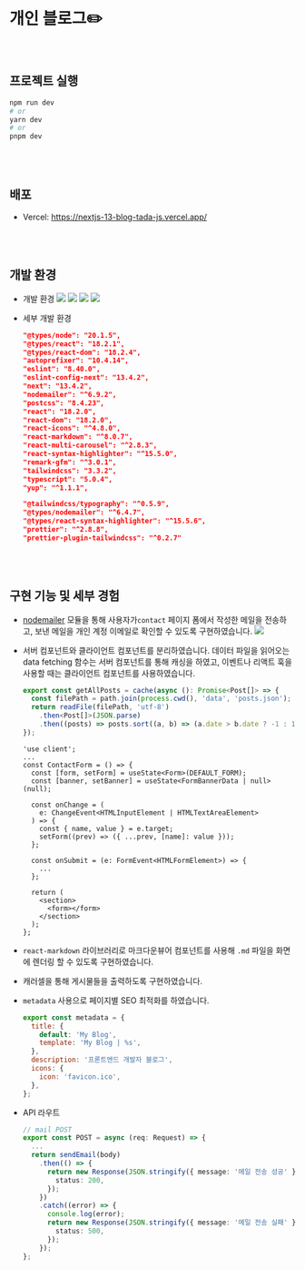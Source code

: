 # 개인 블로그✏️

<br>

## 프로젝트 실행

```bash
npm run dev
# or
yarn dev
# or
pnpm dev
```

<br><br>

## 배포

- Vercel: <a href="https://nextjs-13-blog-tada-js.vercel.app/" target="_blank">https://nextjs-13-blog-tada-js.vercel.app/</a>

<br><br>

## 개발 환경

- 개발 환경
  <img src="https://img.shields.io/badge/next.js-000000?style=for-the-badge&logo=nextdotjs&logoColor=white" /> <img src="https://img.shields.io/badge/typescript-3178C6?style=for-the-badge&logo=typescript&logoColor=white" /> <img src="https://img.shields.io/badge/react.js-61DAFB?style=for-the-badge&logo=react&logoColor=white" /> <img src="https://img.shields.io/badge/Tailwind CSS-41A2AD?style=for-the-badge&logo=tailwindcss&logoColor=white" />
- 세부 개발 환경

  ```json
  "@types/node": "20.1.5",
  "@types/react": "18.2.1",
  "@types/react-dom": "18.2.4",
  "autoprefixer": "10.4.14",
  "eslint": "8.40.0",
  "eslint-config-next": "13.4.2",
  "next": "13.4.2",
  "nodemailer": "^6.9.2",
  "postcss": "8.4.23",
  "react": "18.2.0",
  "react-dom": "18.2.0",
  "react-icons": "^4.8.0",
  "react-markdown": "^8.0.7",
  "react-multi-carousel": "^2.8.3",
  "react-syntax-highlighter": "^15.5.0",
  "remark-gfm": "^3.0.1",
  "tailwindcss": "3.3.2",
  "typescript": "5.0.4",
  "yup": "^1.1.1",

  "@tailwindcss/typography": "^0.5.9",
  "@types/nodemailer": "^6.4.7",
  "@types/react-syntax-highlighter": "^15.5.6",
  "prettier": "^2.8.8",
  "prettier-plugin-tailwindcss": "^0.2.7"
  ```

  <br><br>

## 구현 기능 및 세부 경험

- <a href="https://nodemailer.com/about/" target="_blank">nodemailer</a> 모듈을 통해 사용자가`contact` 페이지 폼에서 작성한 메일을 전송하고, 보낸 메일을 개인 계정 이메일로 확인할 수 있도록 구현하였습니다.
  ![](https://velog.velcdn.com/images/nu11/post/42b2f984-f87a-4989-9fb0-575d838af6f3/image.png)
- 서버 컴포넌트와 클라이언트 컴포넌트를 분리하였습니다. 데이터 파일을 읽어오는 data fetching 함수는 서버 컴포넌트를 통해 캐싱을 하였고, 이벤트나 리액트 훅을 사용할 때는 클라이언트 컴포넌트를 사용하였습니다.

  ```ts
  export const getAllPosts = cache(async (): Promise<Post[]> => {
    const filePath = path.join(process.cwd(), 'data', 'posts.json');
    return readFile(filePath, 'utf-8')
      .then<Post[]>(JSON.parse)
      .then((posts) => posts.sort((a, b) => (a.date > b.date ? -1 : 1)));
  });
  ```

  ```tsx
  'use client';
  ...
  const ContactForm = () => {
    const [form, setForm] = useState<Form>(DEFAULT_FORM);
    const [banner, setBanner] = useState<FormBannerData | null>(null);

    const onChange = (
      e: ChangeEvent<HTMLInputElement | HTMLTextAreaElement>
    ) => {
      const { name, value } = e.target;
      setForm((prev) => ({ ...prev, [name]: value }));
    };

    const onSubmit = (e: FormEvent<HTMLFormElement>) => {
      ...
    };

    return (
      <section>
        <form></form>
      </section>
    );
  };
  ```

- `react-markdown` 라이브러리로 마크다운뷰어 컴포넌트를 사용해 `.md` 파일을 화면에 렌더링 할 수 있도록 구현하였습니다.
- 캐러셀을 통해 게시물들을 출력하도록 구현하였습니다.
- `metadata` 사용으로 페이지별 SEO 최적화를 하였습니다.
  ```js
  export const metadata = {
    title: {
      default: 'My Blog',
      template: 'My Blog | %s',
    },
    description: '프론트엔드 개발자 블로그',
    icons: {
      icon: 'favicon.ico',
    },
  };
  ```
- API 라우트

  ```ts
  // mail POST
  export const POST = async (req: Request) => {
    ...
    return sendEmail(body)
      .then(() => {
        return new Response(JSON.stringify({ message: '메일 전송 성공' }), {
          status: 200,
        });
      })
      .catch((error) => {
        console.log(error);
        return new Response(JSON.stringify({ message: '메일 전송 실패' }), {
          status: 500,
        });
      });
  };
  ```
